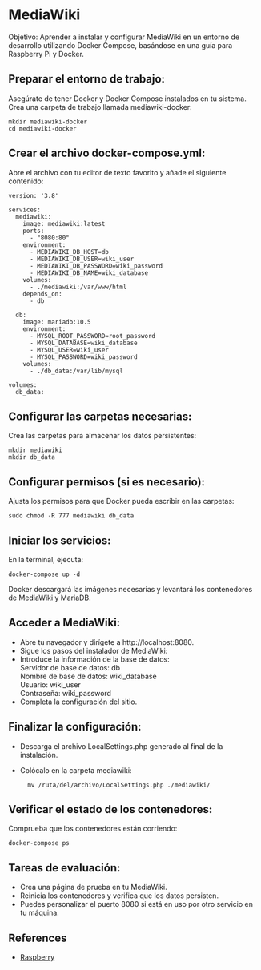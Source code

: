 # MediaWiki

Objetivo: Aprender a instalar y configurar MediaWiki en un entorno de desarrollo utilizando Docker Compose, basándose en una guía para Raspberry Pi y Docker.

## Preparar el entorno de trabajo:
Asegúrate de tener Docker y Docker Compose instalados en tu sistema.
Crea una carpeta de trabajo llamada mediawiki-docker:

    mkdir mediawiki-docker
    cd mediawiki-docker

## Crear el archivo docker-compose.yml:

Abre el archivo con tu editor de texto favorito y añade el siguiente contenido:

    version: '3.8'

    services:
      mediawiki:
        image: mediawiki:latest
        ports:
          - "8080:80"
        environment:
          - MEDIAWIKI_DB_HOST=db
          - MEDIAWIKI_DB_USER=wiki_user
          - MEDIAWIKI_DB_PASSWORD=wiki_password
          - MEDIAWIKI_DB_NAME=wiki_database
        volumes:
          - ./mediawiki:/var/www/html
        depends_on:
          - db

      db:
        image: mariadb:10.5
        environment:
          - MYSQL_ROOT_PASSWORD=root_password
          - MYSQL_DATABASE=wiki_database
          - MYSQL_USER=wiki_user
          - MYSQL_PASSWORD=wiki_password
        volumes:
          - ./db_data:/var/lib/mysql

    volumes:
      db_data:

## Configurar las carpetas necesarias:

Crea las carpetas para almacenar los datos persistentes:

    mkdir mediawiki
    mkdir db_data

## Configurar permisos (si es necesario):

Ajusta los permisos para que Docker pueda escribir en las carpetas:

    sudo chmod -R 777 mediawiki db_data

## Iniciar los servicios:

En la terminal, ejecuta:

    docker-compose up -d

Docker descargará las imágenes necesarias y levantará los contenedores de MediaWiki y MariaDB.

## Acceder a MediaWiki:

- Abre tu navegador y dirígete a http://localhost:8080.
- Sigue los pasos del instalador de MediaWiki:
- Introduce la información de la base de datos: <br>
    Servidor de base de datos: db<br>
    Nombre de base de datos: wiki_database<br>
    Usuario: wiki_user<br>
    Contraseña: wiki_password<br>
- Completa la configuración del sitio.

## Finalizar la configuración:

- Descarga el archivo LocalSettings.php generado al final de la instalación.
- Colócalo en la carpeta mediawiki:

        mv /ruta/del/archivo/LocalSettings.php ./mediawiki/

## Verificar el estado de los contenedores:

Comprueba que los contenedores están corriendo:

    docker-compose ps

## Tareas de evaluación:

- Crea una página de prueba en tu MediaWiki.
- Reinicia los contenedores y verifica que los datos persisten.
- Puedes personalizar el puerto 8080 si está en uso por otro servicio en tu máquina.

## References

- [Raspberry](https://peppe8o.com/personal-mediawiki-with-raspberry-pi-and-docker/)
